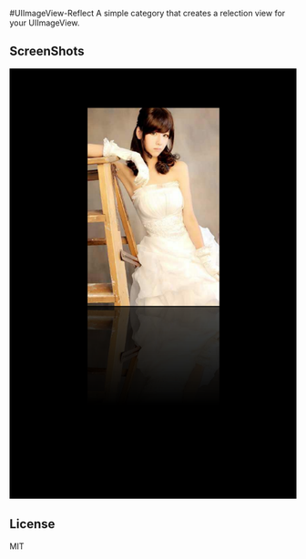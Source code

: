 #UIImageView-Reflect
A simple category that creates a relection view for your UIImageView.

## ScreenShots
<img src="https://raw.githubusercontent.com/zzz6519003/UIImageView-Reflect/master/UIImageView-Reflect/screenshot.png" />

## License
MIT